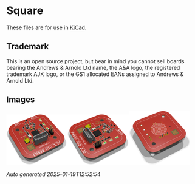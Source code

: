 # Square

These files are for use in [KiCad](https://www.kicad.org).

## Trademark

This is an open source project, but bear in mind you cannot sell boards bearing the Andrews & Arnold Ltd name, the A&A logo, the registered trademark AJK logo, or the GS1 allocated EANs assigned to Andrews & Arnold Ltd.

## Images

<img src='Square.png' width=32%><img src='Square-90.png' width=32%><img src='Square-bottom.png' width=32%>

*Auto generated 2025-01-19T12:52:54*
